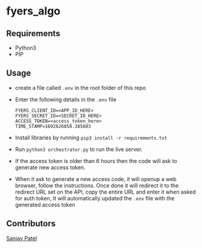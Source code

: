 # fyers_algo

## Requirements
- Python3
- PIP

## Usage
- create a file called `.env` in the root folder of this repo
- Enter the following details in the `.env` file
  ```
  FYERS_CLIENT_ID=<APP_ID_HERE>
  FYERS_SECRET_ID=<SECRET_ID_HERE>
  ACCESS_TOKEN=<access_token_here>
  TIME_STAMP=1692626858.385683
  ```

- Install libraries by running `pip3 install -r requirements.txt`
- Run `python3 orchestrator.py` to run the live server. 
- If the access token is older than 6 hours then the code will ask to generate new access token.
- When it ask to generate a new access code, it will openup a web browser, follow the instructions. Once done it will redirect it to the redirect URL set on the API, copy the entire URL and enter it when asked for auth token, It will automatically updated the `.env` file with the generated access token

## Contributors
[Sanjay Patel](https://github.com/sanju918)

